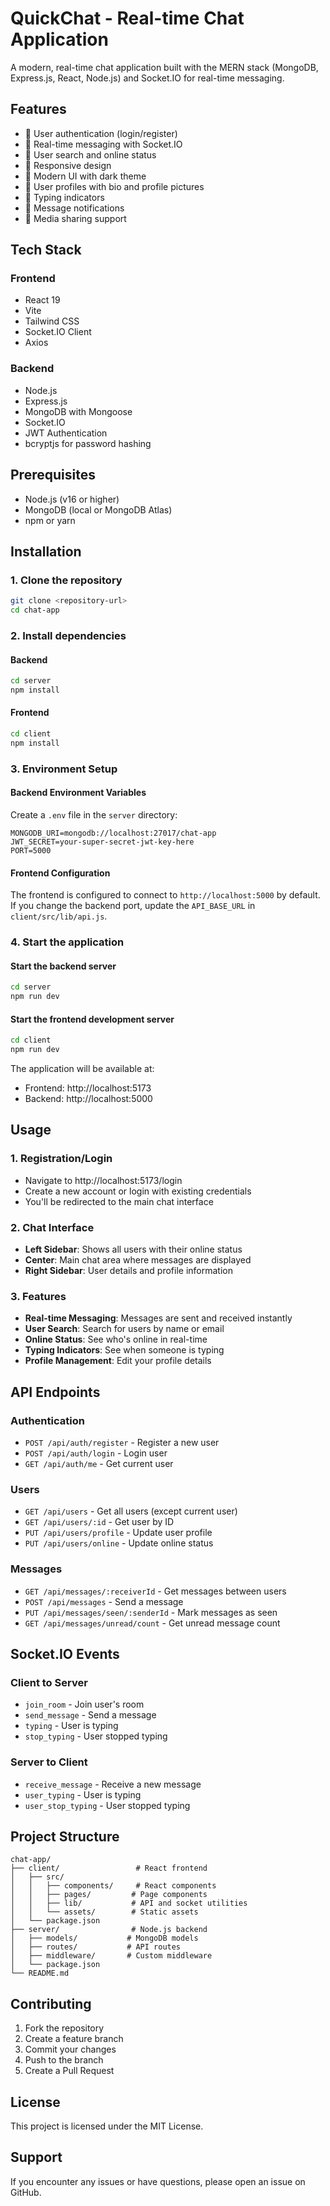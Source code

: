 # QuickChat - Real-time Chat Application

A modern, real-time chat application built with the MERN stack (MongoDB, Express.js, React, Node.js) and Socket.IO for real-time messaging.

## Features

- 🔐 User authentication (login/register)
- 💬 Real-time messaging with Socket.IO
- 👥 User search and online status
- 📱 Responsive design
- 🎨 Modern UI with dark theme
- 👤 User profiles with bio and profile pictures
- 📍 Typing indicators
- 🔔 Message notifications
- 📸 Media sharing support

## Tech Stack

### Frontend
- React 19
- Vite
- Tailwind CSS
- Socket.IO Client
- Axios

### Backend
- Node.js
- Express.js
- MongoDB with Mongoose
- Socket.IO
- JWT Authentication
- bcryptjs for password hashing

## Prerequisites

- Node.js (v16 or higher)
- MongoDB (local or MongoDB Atlas)
- npm or yarn

## Installation

### 1. Clone the repository
```bash
git clone <repository-url>
cd chat-app
```

### 2. Install dependencies

#### Backend
```bash
cd server
npm install
```

#### Frontend
```bash
cd client
npm install
```

### 3. Environment Setup

#### Backend Environment Variables
Create a `.env` file in the `server` directory:
```env
MONGODB_URI=mongodb://localhost:27017/chat-app
JWT_SECRET=your-super-secret-jwt-key-here
PORT=5000
```

#### Frontend Configuration
The frontend is configured to connect to `http://localhost:5000` by default. If you change the backend port, update the `API_BASE_URL` in `client/src/lib/api.js`.

### 4. Start the application

#### Start the backend server
```bash
cd server
npm run dev
```

#### Start the frontend development server
```bash
cd client
npm run dev
```

The application will be available at:
- Frontend: http://localhost:5173
- Backend: http://localhost:5000

## Usage

### 1. Registration/Login
- Navigate to http://localhost:5173/login
- Create a new account or login with existing credentials
- You'll be redirected to the main chat interface

### 2. Chat Interface
- **Left Sidebar**: Shows all users with their online status
- **Center**: Main chat area where messages are displayed
- **Right Sidebar**: User details and profile information

### 3. Features
- **Real-time Messaging**: Messages are sent and received instantly
- **User Search**: Search for users by name or email
- **Online Status**: See who's online in real-time
- **Typing Indicators**: See when someone is typing
- **Profile Management**: Edit your profile details

## API Endpoints

### Authentication
- `POST /api/auth/register` - Register a new user
- `POST /api/auth/login` - Login user
- `GET /api/auth/me` - Get current user

### Users
- `GET /api/users` - Get all users (except current user)
- `GET /api/users/:id` - Get user by ID
- `PUT /api/users/profile` - Update user profile
- `PUT /api/users/online` - Update online status

### Messages
- `GET /api/messages/:receiverId` - Get messages between users
- `POST /api/messages` - Send a message
- `PUT /api/messages/seen/:senderId` - Mark messages as seen
- `GET /api/messages/unread/count` - Get unread message count

## Socket.IO Events

### Client to Server
- `join_room` - Join user's room
- `send_message` - Send a message
- `typing` - User is typing
- `stop_typing` - User stopped typing

### Server to Client
- `receive_message` - Receive a new message
- `user_typing` - User is typing
- `user_stop_typing` - User stopped typing

## Project Structure

```
chat-app/
├── client/                 # React frontend
│   ├── src/
│   │   ├── components/     # React components
│   │   ├── pages/         # Page components
│   │   ├── lib/           # API and socket utilities
│   │   └── assets/        # Static assets
│   └── package.json
├── server/                # Node.js backend
│   ├── models/           # MongoDB models
│   ├── routes/           # API routes
│   ├── middleware/       # Custom middleware
│   └── package.json
└── README.md
```

## Contributing

1. Fork the repository
2. Create a feature branch
3. Commit your changes
4. Push to the branch
5. Create a Pull Request

## License

This project is licensed under the MIT License.

## Support

If you encounter any issues or have questions, please open an issue on GitHub. 